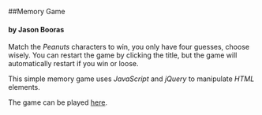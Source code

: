 ##Memory Game

#### by Jason Booras

Match the *Peanuts* characters to win, you only have four guesses, choose wisely. You can restart the game by clicking the title, but the game will automatically restart if you win or loose.

This simple memory game uses *JavaScript* and *jQuery* to manipulate *HTML* elements.

The game can be played [here](http://jsnbrs.github.io/).
